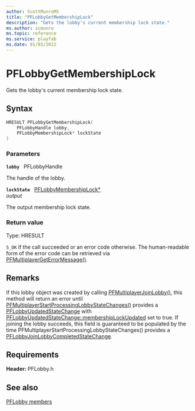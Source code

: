 ```yaml
---
author: ScottMunroMS
title: "PFLobbyGetMembershipLock"
description: "Gets the lobby's current membership lock state."
ms.author: scmunro
ms.topic: reference
ms.service: playfab
ms.date: 01/03/2022
---
```


# PFLobbyGetMembershipLock  

Gets the lobby's current membership lock state.  

## Syntax  
  
```cpp
HRESULT PFLobbyGetMembershipLock(  
    PFLobbyHandle lobby,  
    PFLobbyMembershipLock* lockState  
)  
```  
  
### Parameters  
  
**`lobby`** &nbsp; PFLobbyHandle  
  
The handle of the lobby.  
  
**`lockState`** &nbsp; [PFLobbyMembershipLock*](../enums/pflobbymembershiplock.md)  
*output*  
  
The output membership lock state.  
  
  
### Return value
Type: HRESULT
  
```S_OK``` if the call succeeded or an error code otherwise. The human-readable form of the error code can be retrieved via [PFMultiplayerGetErrorMessage()](../../pfmultiplayer/functions/pfmultiplayergeterrormessage.md).
  
## Remarks  
  
If this lobby object was created by calling [PFMultiplayerJoinLobby()](pfmultiplayerjoinlobby.md), this method will return an error until [PFMultiplayerStartProcessingLobbyStateChanges()](pfmultiplayerstartprocessinglobbystatechanges.md) provides a [PFLobbyUpdatedStateChange](../structs/pflobbyupdatedstatechange.md) with [PFLobbyUpdatedStateChange::membershipLockUpdated](../structs/pflobbyupdatedstatechange.md) set to true. If joining the lobby succeeds, this field is guaranteed to be populated by the time PFMultiplayerStartProcessingLobbyStateChanges() provides a [PFLobbyJoinLobbyCompletedStateChange](../structs/pflobbyjoinlobbycompletedstatechange.md).
  
## Requirements  
  
**Header:** PFLobby.h
  
## See also  
[PFLobby members](../pflobby_members.md)  

  
  
